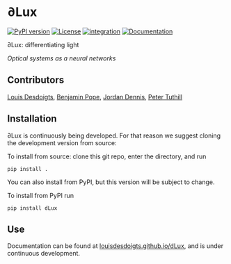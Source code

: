 # ∂Lux
[![PyPI version](https://badge.fury.io/py/dLux.svg)](https://badge.fury.io/py/dLux)
[![License](https://img.shields.io/badge/License-BSD%203--Clause-blue.svg)](https://opensource.org/licenses/BSD-3-Clause)
[![integration](https://github.com/LouisDesdoigts/dLux/actions/workflows/tests.yml/badge.svg)](https://github.com/LouisDesdoigts/dLux/actions/workflows/tests.yml)
[![Documentation](https://github.com/LouisDesdoigts/dLux/actions/workflows/documentation.yml/badge.svg)](https://louisdesdoigts.github.io/dLux/)

∂Lux: differentiating light 

_Optical systems as a neural networks_

## Contributors

[Louis Desdoigts](https://github.com/LouisDesdoigts), [Benjamin Pope](https://github.com/benjaminpope), [Jordan
Dennis](https://github.com/Jordan-Dennis), [Peter Tuthill](https://github.com/petertuthill)

## Installation

∂Lux is continuously being developed. For that reason we suggest cloning the development version from source:

To install from source: clone this git repo, enter the directory, and run

```
pip install .
```
You can also install from PyPI, but this version will be subject to change.

To install from PyPI run

```
pip install dLux
```


## Use

Documentation can be found at [louisdesdoigts.github.io/dLux](https://louisdesdoigts.github.io/dLux/), and is under continuous development.
